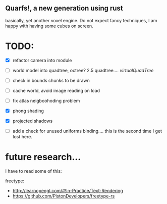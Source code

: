 
## Quarfs!, a new generation using rust

basically, yet another voxel engine.
Do not expect fancy techniques, I am happy with having some cubes on screen.

# TODO:

- [x] refactor camera into module
- [ ] world model into quadtree, octree? 2.5 quadtree.... *virtualQuadTree*
- [ ] check in bounds chunks to be drawn
- [ ] cache world, avoid image reading on load
- [ ] fix atlas neigboohoding problem
- [x] phong shading
- [x] projected shadows
- [ ] add a check for unused uniforms binding.... this is the second time I get lost here.


# future research... 
I have to read some of this:

freetype: 
* http://learnopengl.com/#!In-Practice/Text-Rendering
* https://github.com/PistonDevelopers/freetype-rs
